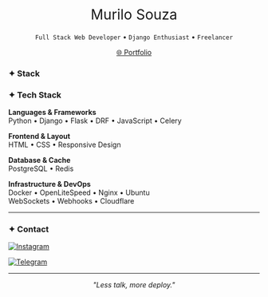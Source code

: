 <h1 align="center" style="font-weight: normal;">Murilo Souza</h1>
<p align="center"><code>Full Stack Web Developer</code> • <code>Django Enthusiast</code> • <code>Freelancer</code></p>

<p align="center">
  <a href="https://murilosav.github.io/portfolio" target="_blank">🌐 Portfolio</a>
</p>


### ✦ Stack

<div align="left">

### ✦ Tech Stack

**Languages & Frameworks**  
Python • Django • Flask • DRF • JavaScript • Celery  

**Frontend & Layout**  
HTML • CSS • Responsive Design

**Database & Cache**  
PostgreSQL • Redis  

**Infrastructure & DevOps**  
Docker • OpenLiteSpeed • Nginx • Ubuntu <br>
WebSockets • Webhooks • Cloudflare

</div>

---

### ✦ Contact

[![Instagram](https://img.shields.io/badge/-murilos4v-05122A?style=flat&logo=instagram)](https://www.instagram.com/murilos4v/)
<!-- [![Twitter](https://img.shields.io/badge/-murilos4v-05122A?style=flat&logo=x)](https://x.com/murilos4v) -->
[![Telegram](https://img.shields.io/badge/-murilos4v-05122A?style=flat&logo=telegram)](https://t.me/murilos4v)
<!-- [![WhatsApp](https://img.shields.io/badge/-Murilo%20Souza-05122A?style=flat&logo=whatsapp)](https://api.whatsapp.com/send/?phone=5542998685557) -->

---

<p align="center"><em>"Less talk, more deploy."</em></p>


